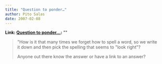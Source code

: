 ```yaml
---
title: "Question to ponder…"
author: Pito Salas
date: 2007-02-08
---
```


**Link: [Question to ponder…](None):** ""


>
> "How is it that many times we forget how to spell a word, so we write it
> down and then pick the spelling that seems to "look right"?
>
> Anyone out there know the answer or have a link to an answer?


